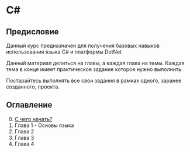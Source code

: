 # C# 

## Предисловие
Данный курс предназначен для получения базовых навыков использования языка С# и платформы DotNet

Данный материал делиться на главы, а каждая глава на темы. 
Каждая тема в конце имеет практическое задание которое нужно выполнить.

Постарайтесь выполнять все свои задания в рамках одного, заранее созданного, проекта. 

## Оглавление

0. [С чего начать?](GetStarted/Index.md)
1. Глава 1 - Основы языка
1. Глава 2
1. Глава 3
1. Глава 4